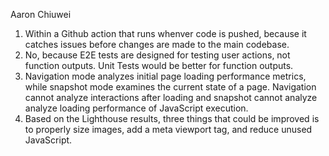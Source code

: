 Aaron Chiuwei
1. Within a Github action that runs whenver code is pushed, because it catches issues before changes are made to the main codebase.
2. No, because E2E tests are designed for testing user actions, not function outputs. Unit Tests would be better for function outputs.
3. Navigation mode analyzes initial page loading performance metrics, while snapshot mode examines the current state of a page. Navigation cannot analyze interactions after loading and snapshot cannot analyze analyze loading performance of JavaScript execution.
4. Based on the Lighthouse results, three things that could be improved is to properly size images, add a meta viewport tag, and reduce unused JavaScript.
